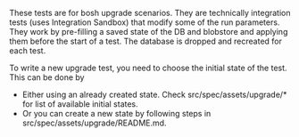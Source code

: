 These tests are for bosh upgrade scenarios. They are technically integration tests (uses Integration Sandbox) that modify some of the run parameters.
They work by pre-filling a saved state of the DB and blobstore and applying them before the start of a test.
The database is dropped and recreated for each test.

To write a new upgrade test, you need to choose the initial state of the test. This can be done by 
- Either using an already created state. Check src/spec/assets/upgrade/* for list of available initial states. 
- Or you can create a new state by following steps in src/spec/assets/upgrade/README.md.
